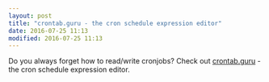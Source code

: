 ```yaml
---
layout: post
title: "crontab.guru - the cron schedule expression editor"
date: 2016-07-25 11:13
modified: 2016-07-25 11:13
---
```


Do you always forget how to read/write cronjobs? Check out [crontab.guru](http://crontab.guru/) - the cron schedule expression editor.


